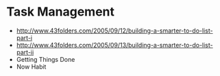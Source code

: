 # Task Management

* <http://www.43folders.com/2005/09/12/building-a-smarter-to-do-list-part-i>
* <http://www.43folders.com/2005/09/13/building-a-smarter-to-do-list-part-ii>
* Getting Things Done
* Now Habit